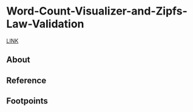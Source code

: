 # Word-Count-Visualizer-and-Zipfs-Law-Validation

[LINK](https://wordcount-visual-zipfs-law-validate.iamirulofficial.vercel.app/)


## About 

## Reference

## Footpoints

